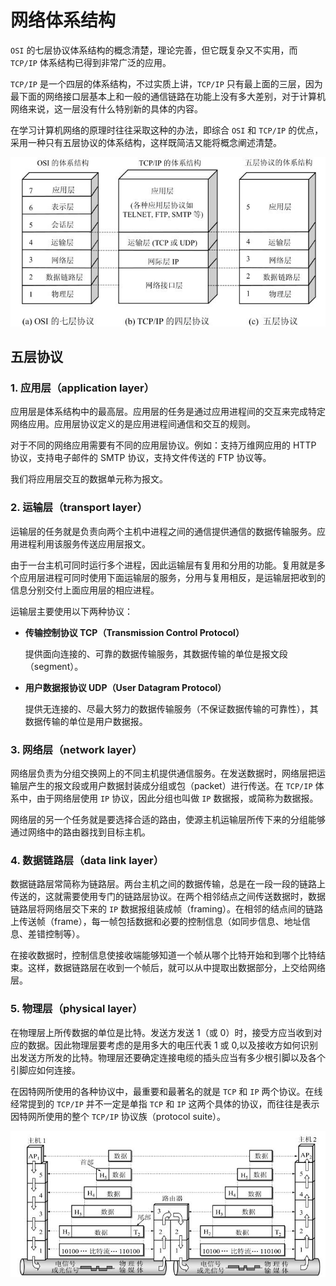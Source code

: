 # 网络体系结构

`OSI` 的七层协议体系结构的概念清楚，理论完善，但它既复杂又不实用，而 `TCP/IP` 体系结构已得到非常广泛的应用。

`TCP/IP` 是一个四层的体系结构，不过实质上讲，`TCP/IP` 只有最上面的三层，因为最下面的网络接口层基本上和一般的通信链路在功能上没有多大差别，对于计算机网络来说，这一层没有什么特别新的具体的内容。

在学习计算机网络的原理时往往采取这种的办法，即综合 `OSI` 和 `TCP/IP` 的优点，采用一种只有五层协议的体系结构，这样既简洁又能将概念阐述清楚。

![network architecture 1](./assets/network-architecture-1.jpeg)

## 五层协议

### 1. 应用层（application layer）

应用层是体系结构中的最高层。应用层的任务是通过应用进程间的交互来完成特定网络应用。应用层协议定义的是应用进程间通信和交互的规则。

对于不同的网络应用需要有不同的应用层协议。例如：支持万维网应用的 HTTP 协议，支持电子邮件的 SMTP 协议，支持文件传送的 FTP 协议等。

我们将应用层交互的数据单元称为报文。

### 2. 运输层（transport layer）

运输层的任务就是负责向两个主机中进程之间的通信提供通信的数据传输服务。应用进程利用该服务传送应用层报文。

由于一台主机可同时运行多个进程，因此运输层有复用和分用的功能。复用就是多个应用层进程可同时使用下面运输层的服务，分用与复用相反，是运输层把收到的信息分别交付上面应用层的相应进程。

运输层主要使用以下两种协议：

+ **传输控制协议 TCP（Transmission Control Protocol）**

  提供面向连接的、可靠的数据传输服务，其数据传输的单位是报文段（segment）。

+ **用户数据报协议 UDP（User Datagram Protocol）**

  提供无连接的、尽最大努力的数据传输服务（不保证数据传输的可靠性），其数据传输的单位是用户数据报。

### 3. 网络层（network layer）

网络层负责为分组交换网上的不同主机提供通信服务。在发送数据时，网络层把运输层产生的报文段或用户数据封装成分组或包（packet）进行传送。在 `TCP/IP` 体系中，由于网络层使用 `IP` 协议，因此分组也叫做 `IP` 数据报，或简称为数据报。

网络层的另一个任务就是要选择合适的路由，使源主机运输层所传下来的分组能够通过网络中的路由器找到目标主机。

### 4. 数据链路层（data link layer）

数据链路层常简称为链路层。两台主机之间的数据传输，总是在一段一段的链路上传送的，这就需要使用专门的链路层协议。在两个相邻结点之间传送数据时，数据链路层将网络层交下来的 `IP` 数据报组装成帧（framing）。在相邻的结点间的链路上传送帧（frame），每一帧包括数据和必要的控制信息（如同步信息、地址信息、差错控制等）。

在接收数据时，控制信息使接收端能够知道一个帧从哪个比特开始和到哪个比特结束。这样，数据链路层在收到一个帧后，就可以从中提取出数据部分，上交给网络层。

### 5. 物理层（physical layer）

在物理层上所传数据的单位是比特。发送方发送 1（或 0）时，接受方应当收到对应的数据。因此物理层要考虑的是用多大的电压代表 1 或 0,以及接收方如何识别出发送方所发的比特。物理层还要确定连接电缆的插头应当有多少根引脚以及各个引脚应如何连接。

在因特网所使用的各种协议中，最重要和最著名的就是 `TCP` 和 `IP` 两个协议。在线经常提到的 `TCP/IP` 并不一定是单指 `TCP` 和 `IP` 这两个具体的协议，而往往是表示因特网所使用的整个 `TCP/IP` 协议族（protocol suite）。

![数据在各层之间的传递过程](./assets/network-architecture-2.jpeg)
